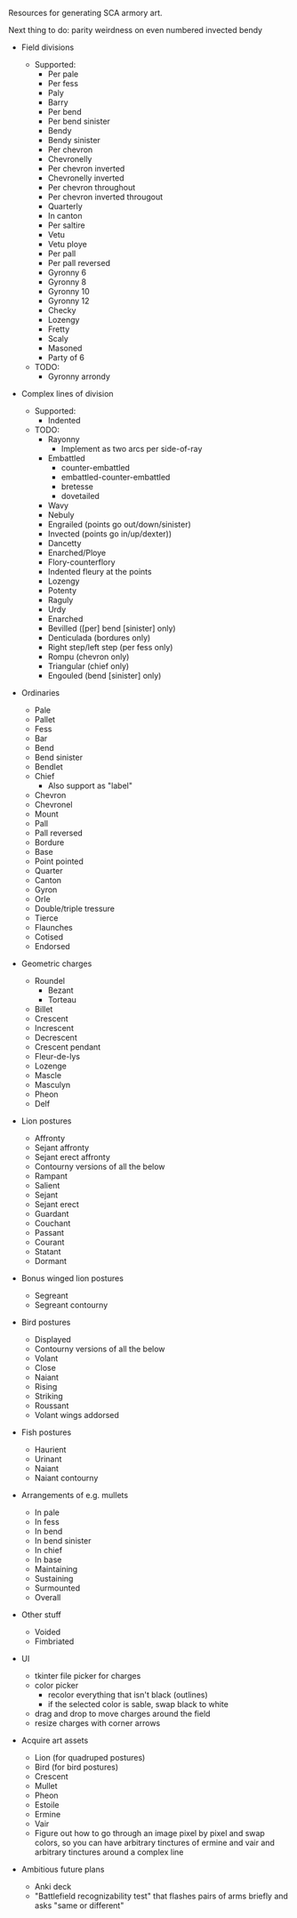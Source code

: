 Resources for generating SCA armory art.

Next thing to do: parity weirdness on even numbered invected bendy

* Field divisions
  * Supported:
    * Per pale
    * Per fess
    * Paly
    * Barry
    * Per bend
    * Per bend sinister
    * Bendy
    * Bendy sinister
    * Per chevron
    * Chevronelly
    * Per chevron inverted
    * Chevronelly inverted
    * Per chevron throughout
    * Per chevron inverted througout
    * Quarterly
    * In canton
    * Per saltire
    * Vetu
    * Vetu ploye
    * Per pall
    * Per pall reversed
    * Gyronny 6
    * Gyronny 8
    * Gyronny 10
    * Gyronny 12
    * Checky
    * Lozengy
    * Fretty
    * Scaly
    * Masoned
    * Party of 6
  * TODO:
    * Gyronny arrondy

* Complex lines of division
  * Supported:
    * Indented
  * TODO:
    * Rayonny
      * Implement as two arcs per side-of-ray
    * Embattled
      * counter-embattled
      * embattled-counter-embattled
      * bretesse
      * dovetailed
    * Wavy
    * Nebuly
    * Engrailed (points go out/down/sinister)
    * Invected (points go in/up/dexter))
    * Dancetty
    * Enarched/Ploye
    * Flory-counterflory
    * Indented fleury at the points
    * Lozengy
    * Potenty
    * Raguly
    * Urdy
    * Enarched
    * Bevilled ([per] bend [sinister] only)
    * Denticulada (bordures only)
    * Right step/left step (per fess only)
    * Rompu (chevron only)
    * Triangular (chief only)
    * Engouled (bend [sinister] only)

* Ordinaries
  * Pale
  * Pallet
  * Fess
  * Bar
  * Bend
  * Bend sinister
  * Bendlet
  * Chief
    * Also support as "label"
  * Chevron
  * Chevronel
  * Mount
  * Pall
  * Pall reversed
  * Bordure
  * Base
  * Point pointed
  * Quarter
  * Canton
  * Gyron
  * Orle
  * Double/triple tressure
  * Tierce
  * Flaunches
  * Cotised
  * Endorsed  

* Geometric charges
  * Roundel
    * Bezant
    * Torteau
  * Billet
  * Crescent
  * Increscent
  * Decrescent
  * Crescent pendant
  * Fleur-de-lys
  * Lozenge
  * Mascle
  * Masculyn
  * Pheon
  * Delf

* Lion postures
  * Affronty
  * Sejant affronty
  * Sejant erect affronty
  * Contourny versions of all the below
  * Rampant
  * Salient
  * Sejant
  * Sejant erect
  * Guardant
  * Couchant
  * Passant
  * Courant
  * Statant
  * Dormant
  
* Bonus winged lion postures
  * Segreant
  * Segreant contourny

* Bird postures
  * Displayed
  * Contourny versions of all the below
  * Volant
  * Close
  * Naiant
  * Rising
  * Striking
  * Roussant
  * Volant wings addorsed
  
* Fish postures
  * Haurient
  * Urinant
  * Naiant
  * Naiant contourny

* Arrangements of e.g. mullets
  * In pale
  * In fess
  * In bend
  * In bend sinister
  * In chief
  * In base
  * Maintaining
  * Sustaining
  * Surmounted
  * Overall

* Other stuff
  * Voided
  * Fimbriated

* UI
  * tkinter file picker for charges
  * color picker
    * recolor everything that isn't black (outlines)
    * if the selected color is sable, swap black to white
  * drag and drop to move charges around the field
  * resize charges with corner arrows

* Acquire art assets
  * Lion (for quadruped postures)
  * Bird (for bird postures)
  * Crescent
  * Mullet
  * Pheon
  * Estoile
  * Ermine
  * Vair
  * Figure out how to go through an image pixel by pixel and swap colors,
    so you can have arbitrary tinctures of ermine and vair and arbitrary tinctures around a complex line


* Ambitious future plans
  * Anki deck
  * "Battlefield recognizability test" that flashes pairs of arms briefly and asks "same or different"